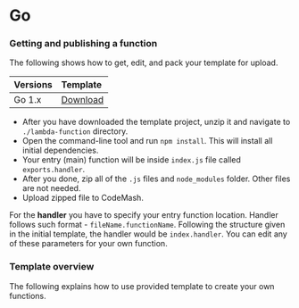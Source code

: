 # Go

### Getting and publishing a function

The following shows how to get, edit, and pack your template for upload.

| Versions | Template |
| :--- | :--- |
| Go 1.x | [Download](https://codemash-public.s3.eu-central-1.amazonaws.com/code-templates/node_8_10.zip) |

* After you have downloaded the template project, unzip it and navigate to `./lambda-function` directory.
* Open the command-line tool and run `npm install`. This will install all initial dependencies.
* Your entry \(main\) function will be inside `index.js` file called `exports.handler`.
* After you done, zip all of the `.js` files and `node_modules` folder. Other files are not needed.
* Upload zipped file to CodeMash.

For the **handler** you have to specify your entry function location. Handler follows such format - `fileName.functionName`. Following the structure given in the initial template, the handler would be `index.handler`. You can edit any of these parameters for your own function.

### Template overview

The following explains how to use provided template to create your own functions.

